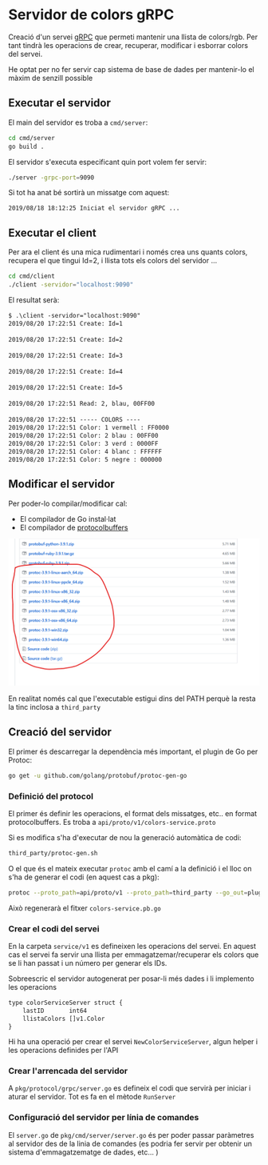 # Servidor de colors gRPC

Creació d'un servei [gRPC](https://grpc.io/) que permeti mantenir una llista de colors/rgb. Per tant tindrà les operacions de crear, recuperar, modificar i esborrar colors del servei.

He optat per no fer servir cap sistema de base de dades per mantenir-lo el màxim de senzill possible

## Executar el servidor

El main del servidor es troba a `cmd/server`:

```bash
cd cmd/server
go build .
```

El servidor s'executa especificant quin port volem fer servir:

```bash
./server -grpc-port=9090
```

Si tot ha anat bé sortirà un missatge com aquest:

```text
2019/08/18 18:12:25 Iniciat el servidor gRPC ...
```

## Executar el client

Per ara el client és una mica rudimentari i només crea uns quants colors, recupera el que tingui Id=2, i llista tots els 
colors del servidor ...

```bash
cd cmd/client
./client -servidor="localhost:9090"
```

El resultat serà:

```text
$ .\client -servidor="localhost:9090"
2019/08/20 17:22:51 Create: Id=1

2019/08/20 17:22:51 Create: Id=2

2019/08/20 17:22:51 Create: Id=3

2019/08/20 17:22:51 Create: Id=4

2019/08/20 17:22:51 Create: Id=5

2019/08/20 17:22:51 Read: 2, blau, 00FF00

2019/08/20 17:22:51 ----- COLORS ----
2019/08/20 17:22:51 Color: 1 vermell : FF0000
2019/08/20 17:22:51 Color: 2 blau : 00FF00
2019/08/20 17:22:51 Color: 3 verd : 0000FF
2019/08/20 17:22:51 Color: 4 blanc : FFFFFF
2019/08/20 17:22:51 Color: 5 negre : 000000
```

## Modificar el servidor

Per poder-lo compilar/modificar cal:

- El compilador de Go instal·lat
- El compilador de [protocolbuffers](https://github.com/protocolbuffers/protobuf/releases)

![Protoc](README/protocolbuffers.png)

En realitat només cal que l'executable estigui dins del PATH perquè la resta la tinc inclosa a `third_party`

## Creació del servidor

El primer és descarregar la dependència més important, el plugin de Go per Protoc:

```bash
go get -u github.com/golang/protobuf/protoc-gen-go
```

### Definició del protocol

El primer és definir les operacions, el format dels missatges, etc.. en format protocolbuffers. Es troba a `api/proto/v1/colors-service.proto`

Si es modifica s'ha d'executar de nou la generació automàtica de codi:

```bash
third_party/protoc-gen.sh
```

O el que és el mateix executar `protoc` amb el camí a la definició i el lloc on s'ha de generar el codi (en aquest cas a pkg):

```bash
protoc --proto_path=api/proto/v1 --proto_path=third_party --go_out=plugins=grpc:pkg/api/v1 colors-service.proto
```

Això regenerarà el fitxer `colors-service.pb.go`

### Crear el codi del servei

En la carpeta `service/v1` es defineixen les operacions del servei. En aquest cas el servei fa servir una llista per emmagatzemar/recuperar els colors que se li han passat i un número per generar els IDs.

Sobreescric el servidor autogenerat per posar-li més dades i li implemento les operacions

```golang
type colorServiceServer struct {
    lastID       int64
    llistaColors []v1.Color
}
```

Hi ha una operació per crear el servei `NewColorServiceServer`, algun helper i les operacions definides per l'API

### Crear l'arrencada del servidor

A `pkg/protocol/grpc/server.go` es defineix el codi que servirà per iniciar i aturar el servidor. Tot es fa en el mètode `RunServer`

### Configuració del servidor per línia de comandes

El `server.go` de `pkg/cmd/server/server.go` és per poder passar paràmetres al servidor des de la linia de comandes (es podria fer servir per obtenir un sistema d'emmagatzematge de dades, etc... )
